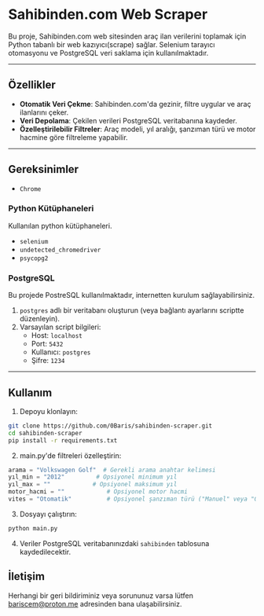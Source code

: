 # Sahibinden.com Web Scraper

Bu proje, Sahibinden.com web sitesinden araç ilan verilerini toplamak için Python tabanlı bir web kazıyıcı(scrape) sağlar. Selenium tarayıcı otomasyonu ve PostgreSQL veri saklama için kullanılmaktadır.

---

## Özellikler

- **Otomatik Veri Çekme**: Sahibinden.com'da gezinir, filtre uygular ve araç ilanlarını çeker.
- **Veri Depolama**: Çekilen verileri PostgreSQL veritabanına kaydeder.
- **Özelleştirilebilir Filtreler**: Araç modeli, yıl aralığı, şanzıman türü ve motor hacmine göre filtreleme yapabilir.

---

## Gereksinimler

- `Chrome`

### Python Kütüphaneleri

Kullanılan python kütüphaneleri.

- `selenium`
- `undetected_chromedriver`
- `psycopg2`

### PostgreSQL
Bu projede PostreSQL kullanılmaktadır, internetten kurulum sağlayabilirsiniz.

1. `postgres` adlı bir veritabanı oluşturun (veya bağlantı ayarlarını scriptte düzenleyin).
2. Varsayılan script bilgileri:
    - Host: `localhost`
    - Port: `5432`
    - Kullanıcı: `postgres`
    - Şifre: `1234`

---

## Kullanım

1. Depoyu klonlayın:
```bash
git clone https://github.com/0Baris/sahibinden-scraper.git
cd sahibinden-scraper
pip install -r requirements.txt

```

2. main.py'de filtreleri özelleştirin:
```python
arama = "Volkswagen Golf"  # Gerekli arama anahtar kelimesi
yıl_min = "2012"         # Opsiyonel minimum yıl
yıl_max = ""            # Opsiyonel maksimum yıl
motor_hacmi = ""            # Opsiyonel motor hacmi
vites = "Otomatik"          # Opsiyonel şanzıman türü ("Manuel" veya "Otomatik" olarak ayarlanabilir.)
```

3. Dosyayı çalıştırın:
```bash
python main.py
```

4. Veriler PostgreSQL veritabanınızdaki `sahibinden` tablosuna kaydedilecektir.


## İletişim

Herhangi bir geri bildiriminiz veya sorununuz varsa lütfen bariscem@proton.me adresinden bana ulaşabilirsiniz.
